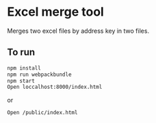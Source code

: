 # Excel merge tool

Merges two excel files by address key in two files.

## To run

```bash
npm install
npm run webpackbundle
npm start
Open loccalhost:8000/index.html

```
or

```bash
Open /public/index.html

```
